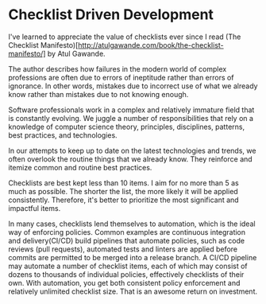 # Checklist Driven Development

I've learned to appreciate the value of checklists ever since I read (The Checklist Manifesto)[http://atulgawande.com/book/the-checklist-manifesto/] by Atul Gawande.

The author describes how failures in the modern world of complex professions are often due to errors of ineptitude rather than errors of ignorance. In other words, mistakes due to incorrect use of what we already know rather than mistakes due to not knowing enough.

Software professionals work in a complex and relatively immature field that is constantly evolving. We juggle a number of responsibilities that rely on a knowledge of computer science theory, principles, disciplines, patterns, best practices, and technologies.

In our attempts to keep up to date on the latest technologies and trends, we often overlook the routine things that we already know.  They reinforce and itemize common and routine best practices.

Checklists are best kept less than 10 items. I aim for no more than 5 as much as possible. The shorter the list, the more likely it will be applied consistently. Therefore, it's better to prioritize the most significant and impactful items.

In many cases, checklists lend themselves to automation, which is the ideal way of enforcing policies. Common examples are continuous integration and delivery(CI/CD) build pipelines that automate policies, such as code reviews (pull requests), automated tests and linters are applied before commits are permitted to be merged into a release branch. A CI/CD pipeline may automate a number of checklist items, each of which may consist of dozens to thousands of individual policies, effectively checklists of their own. With automation, you get both consistent policy enforcement and relatively unlimited checklist size. That is an awesome return on investment.